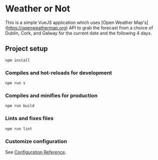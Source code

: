 # Weather or Not

This is a simple VueJS application which uses [Open Weather Map's] (https://openweathermap.org) API to grab the forecast from a choice of Dublin, Cork, and Galway for the current date and the following 4 days.

## Project setup
```
npm install
```

### Compiles and hot-reloads for development
```
npm run s
```

### Compiles and minifies for production
```
npm run build
```

### Lints and fixes files
```
npm run lint
```

### Customize configuration
See [Configuration Reference](https://cli.vuejs.org/config/).
